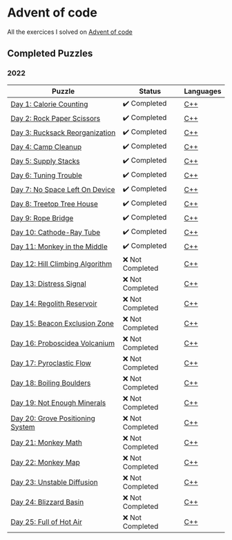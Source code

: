 # Advent of code

All the exercices I solved on [Advent of code](https://adventofcode.com/)

## Completed Puzzles

### 2022

| Puzzle                                                                   | Status                       | Languages                                                                             |
| ------------------------------------------------------------------------ | ---------------------------- | ------------------------------------------------------------------------------------- |
| [Day 1: Calorie Counting](https://adventofcode.com/2022/day/1)           | :heavy_check_mark: Completed | [C++](https://github.com/SlicedPotatoes/Advent_of_code/blob/main/2022/Day01/main.cpp) |
| [Day 2: Rock Paper Scissors](https://adventofcode.com/2022/day/2)        | :heavy_check_mark: Completed | [C++](https://github.com/SlicedPotatoes/Advent_of_code/blob/main/2022/Day02/main.cpp) |
| [Day 3: Rucksack Reorganization](https://adventofcode.com/2022/day/3)    | :heavy_check_mark: Completed | [C++](https://github.com/SlicedPotatoes/Advent_of_code/blob/main/2022/Day03/main.cpp) |
| [Day 4: Camp Cleanup](https://adventofcode.com/2022/day/4)               | :heavy_check_mark: Completed | [C++](https://github.com/SlicedPotatoes/Advent_of_code/blob/main/2022/Day04/main.cpp) |
| [Day 5: Supply Stacks](https://adventofcode.com/2022/day/5)              | :heavy_check_mark: Completed | [C++](https://github.com/SlicedPotatoes/Advent_of_code/blob/main/2022/Day05/main.cpp) |
| [Day 6: Tuning Trouble](https://adventofcode.com/2022/day/6)             | :heavy_check_mark: Completed | [C++](https://github.com/SlicedPotatoes/Advent_of_code/blob/main/2022/Day06/main.cpp) |
| [Day 7: No Space Left On Device](https://adventofcode.com/2022/day/7)    | :heavy_check_mark: Completed | [C++](https://github.com/SlicedPotatoes/Advent_of_code/blob/main/2022/Day07/main.cpp) |
| [Day 8: Treetop Tree House](https://adventofcode.com/2022/day/8)         | :heavy_check_mark: Completed | [C++](https://github.com/SlicedPotatoes/Advent_of_code/blob/main/2022/Day08/main.cpp) |
| [Day 9: Rope Bridge](https://adventofcode.com/2022/day/9)                | :heavy_check_mark: Completed | [C++](https://github.com/SlicedPotatoes/Advent_of_code/blob/main/2022/Day09/main.cpp) |
| [Day 10: Cathode-Ray Tube](https://adventofcode.com/2022/day/10)         | :heavy_check_mark: Completed | [C++](https://github.com/SlicedPotatoes/Advent_of_code/blob/main/2022/Day10/main.cpp) |
| [Day 11: Monkey in the Middle](https://adventofcode.com/2022/day/11)     | :heavy_check_mark: Completed | [C++](https://github.com/SlicedPotatoes/Advent_of_code/blob/main/2022/Day11/main.cpp) |
| [Day 12: Hill Climbing Algorithm](https://adventofcode.com/2022/day/12)  | :x: Not Completed            | [C++]()                                                                               |
| [Day 13: Distress Signal](https://adventofcode.com/2022/day/13)          | :x: Not Completed            | [C++]()                                                                               |
| [Day 14: Regolith Reservoir](https://adventofcode.com/2022/day/14)       | :x: Not Completed            | [C++]()                                                                               |
| [Day 15: Beacon Exclusion Zone](https://adventofcode.com/2022/day/15)    | :x: Not Completed            | [C++]()                                                                               |
| [Day 16: Proboscidea Volcanium](https://adventofcode.com/2022/day/16)    | :x: Not Completed            | [C++]()                                                                               |
| [Day 17: Pyroclastic Flow](https://adventofcode.com/2022/day/17)         | :x: Not Completed            | [C++]()                                                                               |
| [Day 18: Boiling Boulders](https://adventofcode.com/2022/day/18)         | :x: Not Completed            | [C++]()                                                                               |
| [Day 19: Not Enough Minerals](https://adventofcode.com/2022/day/19)      | :x: Not Completed            | [C++]()                                                                               |
| [Day 20: Grove Positioning System](https://adventofcode.com/2022/day/20) | :x: Not Completed            | [C++]()                                                                               |
| [Day 21: Monkey Math](https://adventofcode.com/2022/day/21)              | :x: Not Completed            | [C++]()                                                                               |
| [Day 22: Monkey Map](https://adventofcode.com/2022/day/22)               | :x: Not Completed            | [C++]()                                                                               |
| [Day 23: Unstable Diffusion](https://adventofcode.com/2022/day/23)       | :x: Not Completed            | [C++]()                                                                               |
| [Day 24: Blizzard Basin](https://adventofcode.com/2022/day/24)           | :x: Not Completed            | [C++]()                                                                               |
| [Day 25: Full of Hot Air](https://adventofcode.com/2022/day/25)          | :x: Not Completed            | [C++]()                                                                               |
